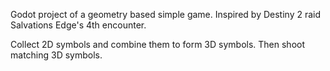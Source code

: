 Godot project of a geometry based simple game. Inspired by Destiny 2 raid Salvations Edge's 4th encounter.

Collect 2D symbols and combine them to form 3D symbols. Then shoot matching 3D symbols.
